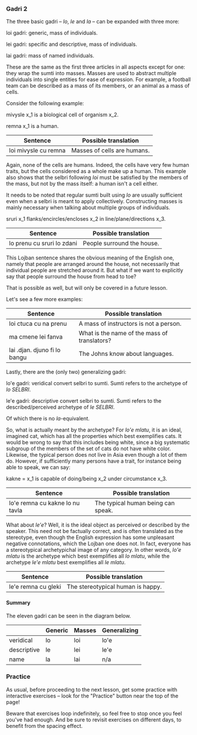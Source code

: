 ### Gadri 2

<!-- TODO: Review content -->

The three basic gadri &ndash; _lo_, _le_ and _la_ &ndash; can be expanded with three more:

<span class="definition-head">loi</span> gadri: generic, mass of individuals.

<span class="definition-head">lei</span> gadri: specific and descriptive, mass of individuals.

<span class="definition-head">lai</span> gadri: mass of named individuals.

These are the same as the first three articles in all aspects except for one: they wrap the sumti into masses.
Masses are used to abstract multiple individuals into single entities for ease of expression.
For example, a football team can be described as a mass of its members, or an animal as a mass of cells.

Consider the following example:

<span class="definition-head transient">mivysle</span> x_1 is a biological cell of organism x_2.

<span class="definition-head transient">remna</span> x_1 is a human.

|Sentence|Possible translation|
|--------|-----------|
|loi mivysle cu remna|Masses of cells are humans.|

Again, none of the cells are humans.
Indeed, the cells have very few human traits, but the cells considered as a whole make up a human.
This example also shows that the selbri following _loi_ must be satisfied by the members of the mass, but not by the mass itself: a human isn't a cell either.

<!-- TODO: think more about this -->
It needs to be noted that regular sumti built using _lo_ are usually sufficient even when a selbri is meant to apply collectively.
Constructing masses is mainly necessary when talking about multiple groups of individuals.

<span class="definition-head transient">sruri</span> x_1 flanks/encircles/encloses x_2 in line/plane/directions x_3.

|Sentence|Possible translation|
|--------|-----------|
|lo prenu cu sruri lo zdani|People surround the house.|

This Lojban sentence shares the obvious meaning of the English one, namely that people are arranged around the house, not necessarily that individual people are stretched around it.
But what if we want to explicitly say that people surround the house from head to toe?
<!--
TODO: would it be correct to add: "In other words, by default descriptive sumti using **lo..ku**, **le..ku** and **la..ku** can be applied either collectively or distributively."?
--> That is possible as well, but will only be covered in a future lesson.
<!--
But what if we want to explicitly say that people surround the house from head to toe? In order to be explicit about a selbri distributing across individuals, one needs _lo_, _le_ or _la_ with an outer quantifier.
The subject of quantifiers will be discussed later.
-->

Let's see a few more examples:

|Sentence|Possible translation|
|--------|-----------|
|loi ctuca cu na prenu|A mass of instructors is not a person.|
|ma cmene lei fanva|What is the name of the mass of translators?|
|lai .djan. djuno fi lo bangu|The Johns know about languages.|

Lastly, there are the (only two) generalizing gadri:

<span class="definition-head">lo'e</span> gadri: veridical convert selbri to sumti. Sumti refers to the archetype of _lo SELBRI_.

<span class="definition-head">le'e</span> gadri: descriptive convert selbri to sumti. Sumti refers to the described/perceived archetype of _le SELBRI_.

Of which there is no _la_-equivalent.

So, what is actually meant by the archetype?
For _lo'e mlatu_, it is an ideal, imagined cat, which has all the properties which best exemplifies cats.
It would be wrong to say that this includes being white, since a big systematic subgroup of the members of the set of cats do not have white color.
Likewise, the typical person does not live in Asia even though a lot of them do.
However, if sufficiently many persons have a trait, for instance being able to speak, we can say:

<span class="definition-head">kakne</span> = x_1 is capable of doing/being x_2 under circumstance x_3.

|Sentence|Possible translation|
|--------|-----------|
|lo'e remna cu kakne lo nu tavla|The typical human being can speak.|

What about _le'e_?
Well, it is the ideal object as perceived or described by the speaker.
This need not be factually correct, and is often translated as the stereotype, even though the English expression has some unpleasant negative connotations, which the Lojban one does not.
In fact, everyone has a stereotypical archetypichal image of any category.
In other words, _lo'e mlatu_ is the archetype which best exemplifies all _lo mlatu_, while the archetype _le'e mlatu_ best exemplifies all _le mlatu_.

|Sentence|Possible translation|
|--------|-----------|
|le'e remna cu gleki|The stereotypical human is happy.|

#### Summary

The eleven gadri can be seen in the diagram below.

||Generic|Masses|Generalizing|
|-|------|------|------------|
|veridical|lo|loi|lo'e|
|descriptive|le|lei|le'e|
|name|la|lai|n/a|

### Practice

As usual, before proceeding to the next lesson, get some practice with interactive exercises &ndash; look for the "Practice" button near the top of the page!

Beware that exercises loop indefinitely, so feel free to stop once you feel you've had enough.
And be sure to revisit exercises on different days, to benefit from the spacing effect.
